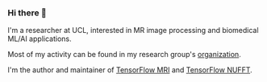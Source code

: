 ### Hi there 👋

I'm a researcher at UCL, interested in MR image processing and biomedical ML/AI applications.

Most of my activity can be found in my research group's [organization](https://github.com/mrphys).

I'm the author and maintainer of [TensorFlow MRI](https://github.com/mrphys/tensorflow-mri) and [TensorFlow NUFFT](https://github.com/mrphys/tensorflow-nufft).

<!--
**jmontalt/jmontalt** is a ✨ _special_ ✨ repository because its `README.md` (this file) appears on your GitHub profile.

Here are some ideas to get you started:

- 🔭 I’m currently working on ...
- 🌱 I’m currently learning ...
- 👯 I’m looking to collaborate on ...
- 🤔 I’m looking for help with ...
- 💬 Ask me about ...
- 📫 How to reach me: ...
- 😄 Pronouns: ...
- ⚡ Fun fact: ...
-->
